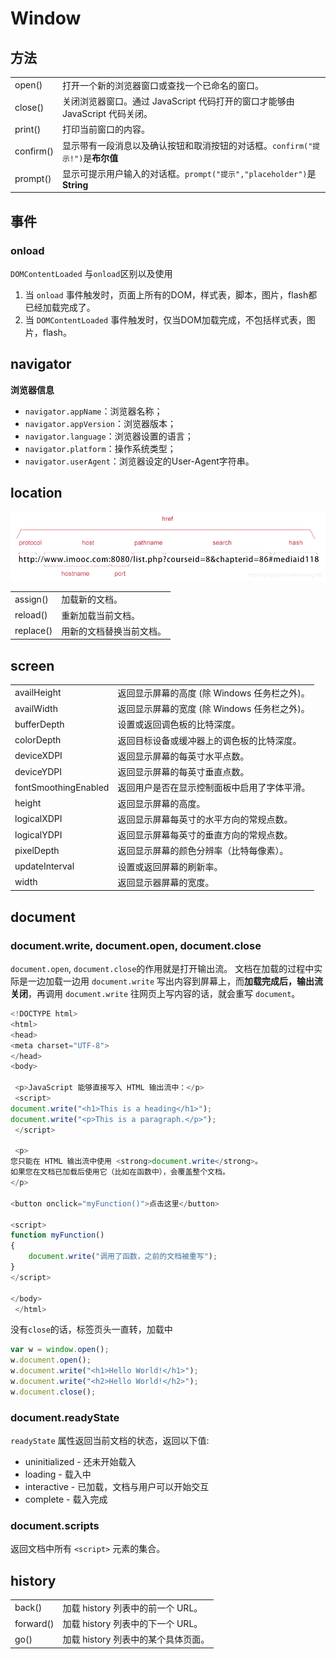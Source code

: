 # Window

## 方法

|  |  |
| :--- | :--- |
| open\(\) | 打开一个新的浏览器窗口或查找一个已命名的窗口。 |
| close\(\) | 关闭浏览器窗口。通过 JavaScript 代码打开的窗口才能够由 JavaScript 代码关闭。 |
| print\(\) | 打印当前窗口的内容。 |
| confirm\(\) | 显示带有一段消息以及确认按钮和取消按钮的对话框。`confirm("提示!")`是**布尔值** |
| prompt\(\) | 显示可提示用户输入的对话框。`prompt("提示","placeholder")`是**String** |

## 事件

### onload

`DOMContentLoaded` 与`onload`区别以及使用

1. 当 `onload` 事件触发时，页面上所有的DOM，样式表，脚本，图片，flash都已经加载完成了。
2. 当 `DOMContentLoaded` 事件触发时，仅当DOM加载完成，不包括样式表，图片，flash。

## navigator

**浏览器信息**

* `navigator.appName`：浏览器名称；
* `navigator.appVersion`：浏览器版本；
* `navigator.language`：浏览器设置的语言；
* `navigator.platform`：操作系统类型；
* `navigator.userAgent`：浏览器设定的User-Agent字符串。

## location

![](../../.gitbook/assets/20190505114702374.png)



|  |  |
| :--- | :--- |
| assign\(\) | 加载新的文档。 |
| reload\(\) | 重新加载当前文档。 |
| replace\(\) | 用新的文档替换当前文档。 |

## screen

|  |  |
| :--- | :--- |
| availHeight | 返回显示屏幕的高度 \(除 Windows 任务栏之外\)。 |
| availWidth | 返回显示屏幕的宽度 \(除 Windows 任务栏之外\)。 |
| bufferDepth | 设置或返回调色板的比特深度。 |
| colorDepth | 返回目标设备或缓冲器上的调色板的比特深度。 |
| deviceXDPI | 返回显示屏幕的每英寸水平点数。 |
| deviceYDPI | 返回显示屏幕的每英寸垂直点数。 |
| fontSmoothingEnabled | 返回用户是否在显示控制面板中启用了字体平滑。 |
| height | 返回显示屏幕的高度。 |
| logicalXDPI | 返回显示屏幕每英寸的水平方向的常规点数。 |
| logicalYDPI | 返回显示屏幕每英寸的垂直方向的常规点数。 |
| pixelDepth | 返回显示屏幕的颜色分辨率（比特每像素）。 |
| updateInterval | 设置或返回屏幕的刷新率。 |
| width | 返回显示器屏幕的宽度。 |

## document

### document.write, document.open, document.close

`document.open`, `document.close`的作用就是打开输出流。 文档在加载的过程中实际是一边加载一边用 `document.write` 写出内容到屏幕上，而**加载完成后，输出流关闭**，再调用 `document.write` 往网页上写内容的话，就会重写 `document`。

```javascript
<!DOCTYPE html>
<html>
<head>
<meta charset="UTF-8">
</head>
<body>

 <p>JavaScript 能够直接写入 HTML 输出流中：</p>
 <script>
document.write("<h1>This is a heading</h1>");
document.write("<p>This is a paragraph.</p>");
 </script>

 <p>
您只能在 HTML 输出流中使用 <strong>document.write</strong>。
如果您在文档已加载后使用它（比如在函数中），会覆盖整个文档。
</p>

<button onclick="myFunction()">点击这里</button>

<script>
function myFunction()
{
    document.write("调用了函数，之前的文档被重写");
}
</script>

</body>
 </html>
```

没有`close`的话，标签页头一直转，加载中

```javascript
var w = window.open();
w.document.open();
w.document.write("<h1>Hello World!</h1>");
w.document.write("<h2>Hello World!</h2>");
w.document.close();
```

### document.readyState

`readyState` 属性返回当前文档的状态，返回以下值:

* uninitialized - 还未开始载入
* loading - 载入中
* interactive - 已加载，文档与用户可以开始交互
* complete - 载入完成

### document.scripts

返回文档中所有 `<script>` 元素的集合。

## history

|  |  |
| :--- | :--- |
| back\(\) | 加载 history 列表中的前一个 URL。 |
| forward\(\) | 加载 history 列表中的下一个 URL。 |
| go\(\) | 加载 history 列表中的某个具体页面。 |

